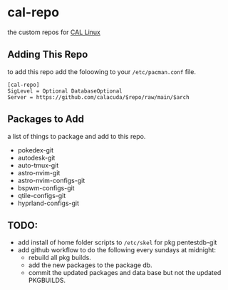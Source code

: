 # cal-repo

the custom repos for [CAL Linux](https://github.com/calacuda/cal-linux)

## Adding This Repo

to add this repo add the foloowing to your `/etc/pacman.conf` file.

```
[cal-repo]
SigLevel = Optional DatabaseOptional
Server = https://github.com/calacuda/$repo/raw/main/$arch
```

## Packages to Add

a list of things to package and add to this repo.

- pokedex-git
- autodesk-git
- auto-tmux-git
- astro-nvim-git
- astro-nvim-configs-git
- bspwm-configs-git
- qtile-configs-git
- hyprland-configs-git

## TODO:

- add install of home folder scripts to `/etc/skel` for pkg pentestdb-git
- add github workflow to do the following every sundays at midnight:
  - rebuild all pkg builds.
  - add the new packages to the package db.
  - commit the updated packages and data base but not the updated PKGBUILDS.
